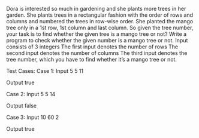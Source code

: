Dora is interested so much in gardening and she plants more trees in her garden. She plants trees in a rectangular fashion with the order of rows and columns and numbered the trees in row-wise order. She planted the mango tree only in a 1st row, 1st column and last column. So given the tree number, your task is to find whether the given tree is a mango tree or not? Write a program to check whether the given number is a mango tree or not.
Input consists of 3 integers
The first input denotes the number of rows
The second input denotes the number of columns
The third input denotes the tree number, which you have to find whether it’s a mango tree or not.

Test Cases:
Case 1:
Input
5
5
11

Output
true

Case 2:
Input
5
5
14

Output
false

Case 3:
Input
10
60
2

Output
true
